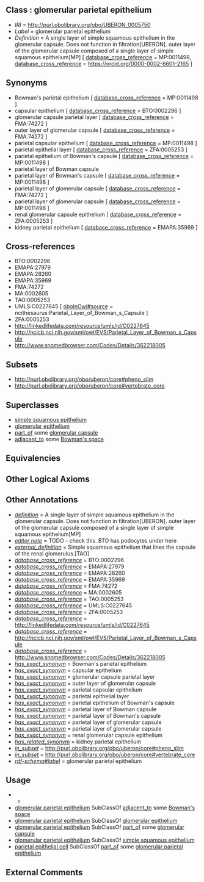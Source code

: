 
## Class : glomerular parietal epithelium

 * *IRI* = http://purl.obolibrary.org/obo/UBERON_0005750
 * *Label* = glomerular parietal epithelium
 * *Definition* = A single layer of simple squamous epithelium in the glomerular capsule. Does not function in filtration[UBERON]. outer layer of the glomerular capsule composed of a single layer of simple squamous epithelium[MP] [ [database_cross_reference](../../ef/oboInOwl#hasDbXref.md) = MP:0011498, [database_cross_reference](../../ef/oboInOwl#hasDbXref.md) = https://orcid.org/0000-0002-6601-2165 ]

## Synonyms

 * Bowman's parietal epithelium [ [database_cross_reference](../../ef/oboInOwl#hasDbXref.md) = MP:0011498 ]
 * capsular epithelium [ [database_cross_reference](../../ef/oboInOwl#hasDbXref.md) = BTO:0002296 ]
 * glomerular capsule parietal layer [ [database_cross_reference](../../ef/oboInOwl#hasDbXref.md) = FMA:74272 ]
 * outer layer of glomerular capsule [ [database_cross_reference](../../ef/oboInOwl#hasDbXref.md) = FMA:74272 ]
 * parietal capsular epithelium [ [database_cross_reference](../../ef/oboInOwl#hasDbXref.md) = MP:0011498 ]
 * parietal epithelial layer [ [database_cross_reference](../../ef/oboInOwl#hasDbXref.md) = ZFA:0005253 ]
 * parietal epithelium of Bowman's capsule [ [database_cross_reference](../../ef/oboInOwl#hasDbXref.md) = MP:0011498 ]
 * parietal layer of Bowman capsule
 * parietal layer of Bowman's capsule [ [database_cross_reference](../../ef/oboInOwl#hasDbXref.md) = MP:0011498 ]
 * parietal layer of glomerular capsule [ [database_cross_reference](../../ef/oboInOwl#hasDbXref.md) = FMA:74272 ]
 * parietal layer of glomerular capsule [ [database_cross_reference](../../ef/oboInOwl#hasDbXref.md) = MP:0011498 ]
 * renal glomerular capsule epithelium [ [database_cross_reference](../../ef/oboInOwl#hasDbXref.md) = ZFA:0005253 ]
 * kidney parietal epithelium [ [database_cross_reference](../../ef/oboInOwl#hasDbXref.md) = EMAPA:35969 ]

## Cross-references

 * BTO:0002296
 * EMAPA:27979
 * EMAPA:28260
 * EMAPA:35969
 * FMA:74272
 * MA:0002605
 * TAO:0005253
 * UMLS:C0227645 [ [oboInOwl#source](../../ce/oboInOwl#source.md) = ncithesaurus:Parietal_Layer_of_Bowman_s_Capsule ]
 * ZFA:0005253
 * http://linkedlifedata.com/resource/umls/id/C0227645
 * http://ncicb.nci.nih.gov/xml/owl/EVS/Parietal_Layer_of_Bowman_s_Capsule
 * http://www.snomedbrowser.com/Codes/Details/362218005

## Subsets

 * http://purl.obolibrary.org/obo/uberon/core#pheno_slim
 * http://purl.obolibrary.org/obo/uberon/core#vertebrate_core

## Superclasses

 * [simple squamous epithelium](../../UBERON/87/UBERON_0000487.md)
 * [glomerular epithelium](../../UBERON/88/UBERON_0004188.md)
 * [part_of](../../BFO/50/BFO_0000050.md) some [glomerular capsule](../../UBERON/30/UBERON_0001230.md)
 * [adjacent_to](../../RO/20/RO_0002220.md) some [Bowman's space](../../UBERON/86/UBERON_0001286.md)

## Equivalencies


## Other Logical Axioms


## Other Annotations

 * *[definition](../../IAO/15/IAO_0000115.md)* = A single layer of simple squamous epithelium in the glomerular capsule. Does not function in filtration[UBERON]. outer layer of the glomerular capsule composed of a single layer of simple squamous epithelium[MP]
 * *[editor note](../../IAO/16/IAO_0000116.md)* = TODO - check this. BTO has podocytes under here
 * *[external_definition](../../UBPROP/01/UBPROP_0000001.md)* = Simple squamous epithelium that lines the capsule of the renal glomerulus.[TAO]
 * *[database_cross_reference](../../ef/oboInOwl#hasDbXref.md)* = BTO:0002296
 * *[database_cross_reference](../../ef/oboInOwl#hasDbXref.md)* = EMAPA:27979
 * *[database_cross_reference](../../ef/oboInOwl#hasDbXref.md)* = EMAPA:28260
 * *[database_cross_reference](../../ef/oboInOwl#hasDbXref.md)* = EMAPA:35969
 * *[database_cross_reference](../../ef/oboInOwl#hasDbXref.md)* = FMA:74272
 * *[database_cross_reference](../../ef/oboInOwl#hasDbXref.md)* = MA:0002605
 * *[database_cross_reference](../../ef/oboInOwl#hasDbXref.md)* = TAO:0005253
 * *[database_cross_reference](../../ef/oboInOwl#hasDbXref.md)* = UMLS:C0227645
 * *[database_cross_reference](../../ef/oboInOwl#hasDbXref.md)* = ZFA:0005253
 * *[database_cross_reference](../../ef/oboInOwl#hasDbXref.md)* = http://linkedlifedata.com/resource/umls/id/C0227645
 * *[database_cross_reference](../../ef/oboInOwl#hasDbXref.md)* = http://ncicb.nci.nih.gov/xml/owl/EVS/Parietal_Layer_of_Bowman_s_Capsule
 * *[database_cross_reference](../../ef/oboInOwl#hasDbXref.md)* = http://www.snomedbrowser.com/Codes/Details/362218005
 * *[has_exact_synonym](../../ym/oboInOwl#hasExactSynonym.md)* = Bowman's parietal epithelium
 * *[has_exact_synonym](../../ym/oboInOwl#hasExactSynonym.md)* = capsular epithelium
 * *[has_exact_synonym](../../ym/oboInOwl#hasExactSynonym.md)* = glomerular capsule parietal layer
 * *[has_exact_synonym](../../ym/oboInOwl#hasExactSynonym.md)* = outer layer of glomerular capsule
 * *[has_exact_synonym](../../ym/oboInOwl#hasExactSynonym.md)* = parietal capsular epithelium
 * *[has_exact_synonym](../../ym/oboInOwl#hasExactSynonym.md)* = parietal epithelial layer
 * *[has_exact_synonym](../../ym/oboInOwl#hasExactSynonym.md)* = parietal epithelium of Bowman's capsule
 * *[has_exact_synonym](../../ym/oboInOwl#hasExactSynonym.md)* = parietal layer of Bowman capsule
 * *[has_exact_synonym](../../ym/oboInOwl#hasExactSynonym.md)* = parietal layer of Bowman's capsule
 * *[has_exact_synonym](../../ym/oboInOwl#hasExactSynonym.md)* = parietal layer of glomerular capsule
 * *[has_exact_synonym](../../ym/oboInOwl#hasExactSynonym.md)* = parietal layer of glomerular capsule
 * *[has_exact_synonym](../../ym/oboInOwl#hasExactSynonym.md)* = renal glomerular capsule epithelium
 * *[has_related_synonym](../../ym/oboInOwl#hasRelatedSynonym.md)* = kidney parietal epithelium
 * *[in_subset](../../et/oboInOwl#inSubset.md)* = http://purl.obolibrary.org/obo/uberon/core#pheno_slim
 * *[in_subset](../../et/oboInOwl#inSubset.md)* = http://purl.obolibrary.org/obo/uberon/core#vertebrate_core
 * *[rdf-schema#label](../../el/rdf-schema#label.md)* = glomerular parietal epithelium

## Usage

 * -
 * [glomerular parietal epithelium](../../UBERON/50/UBERON_0005750.md) SubClassOf [adjacent_to](../../RO/20/RO_0002220.md) some [Bowman's space](../../UBERON/86/UBERON_0001286.md)
 * [glomerular parietal epithelium](../../UBERON/50/UBERON_0005750.md) SubClassOf [glomerular epithelium](../../UBERON/88/UBERON_0004188.md)
 * [glomerular parietal epithelium](../../UBERON/50/UBERON_0005750.md) SubClassOf [part_of](../../BFO/50/BFO_0000050.md) some [glomerular capsule](../../UBERON/30/UBERON_0001230.md)
 * [glomerular parietal epithelium](../../UBERON/50/UBERON_0005750.md) SubClassOf [simple squamous epithelium](../../UBERON/87/UBERON_0000487.md)
 * [parietal epithelial cell](../../CL/52/CL_1000452.md) SubClassOf [part_of](../../BFO/50/BFO_0000050.md) some [glomerular parietal epithelium](../../UBERON/50/UBERON_0005750.md)

## External Comments

